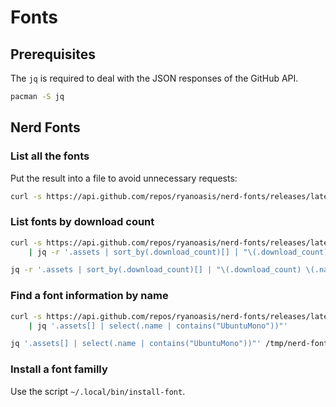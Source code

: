 # Fonts

## Prerequisites

The `jq` is required to deal with the JSON responses of the GitHub API.
```sh
pacman -S jq
```

## Nerd Fonts

### List all the fonts

Put the result into a file to avoid unnecessary requests:
```sh
curl -s https://api.github.com/repos/ryanoasis/nerd-fonts/releases/latest > /tmp/nerd-fonts.json
```

### List fonts by download count

```sh
curl -s https://api.github.com/repos/ryanoasis/nerd-fonts/releases/latest \
    | jq -r '.assets | sort_by(.download_count)[] | "\(.download_count) \(.name)"'
```

```sh
jq -r '.assets | sort_by(.download_count)[] | "\(.download_count) \(.name)"' /tmp/nerd-fonts.json
```

### Find a font information by name

```sh
curl -s https://api.github.com/repos/ryanoasis/nerd-fonts/releases/latest \
    | jq '.assets[] | select(.name | contains("UbuntuMono"))"'
```

```sh
jq '.assets[] | select(.name | contains("UbuntuMono"))"' /tmp/nerd-fonts.json
```

### Install a font familly

Use the script `~/.local/bin/install-font`.
